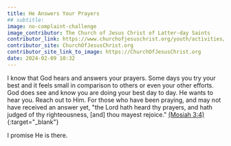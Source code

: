 ```yaml
---
title: He Answers Your Prayers
## subtitle: 
image: no-complaint-challenge
image_contributor: The Church of Jesus Christ of Latter-day Saints
contributor_link: https://www.churchofjesuschrist.org/youth/activities/new/goal/pray-with-real-intent?lang=eng
contributor_site: ChurchOfJesusChrist.org
contributor_site_link_to_image: https://ChurchOfJesusChrist.org
date: 2024-02-09 10:32
---
```


I know that God hears and answers your prayers. Some days you try your best and it feels small in comparison to others or even your other efforts. God does see and know you are doing your best day to day.
He wants to hear you. Reach out to Him. For those who have been praying, and may not have received an answer yet, "the Lord hath heard thy prayers, and hath judged of thy righteousness, [and] thou mayest rejoice." [(Mosiah 3:4)](https://www.churchofjesuschrist.org/study/scriptures/bofm/mosiah/3?id=p4&lang=eng#p4){:target="_blank"}

I promise He is there.
